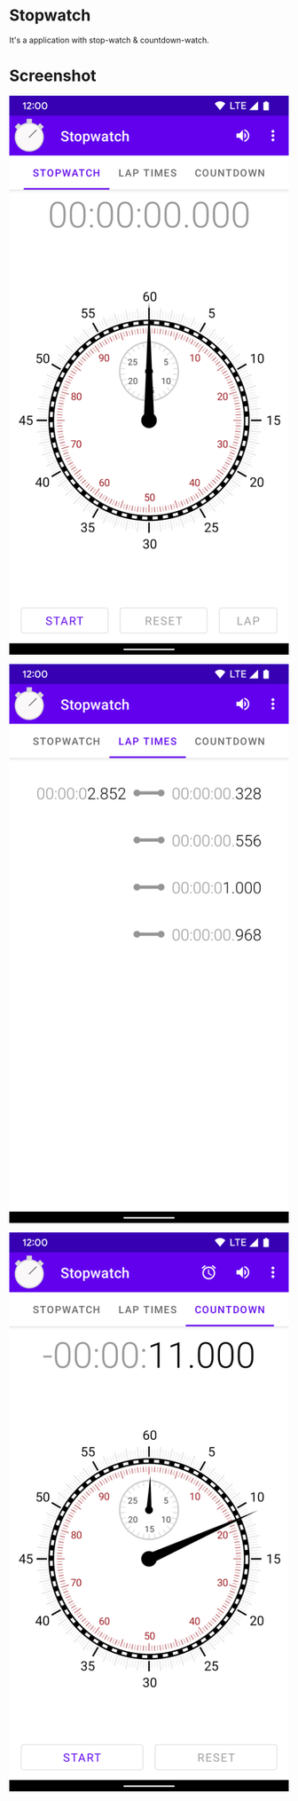 Stopwatch
=================

It's a application with stop-watch & countdown-watch.

Screenshot
==========

![screenshot](./screenshot/Screenshot_01.png)

![screenshot](./screenshot/Screenshot_02.png)

![screenshot](./screenshot/Screenshot_03.png)